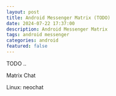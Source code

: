 ```yaml
---
layout: post
title: Android Messenger Matrix (TODO)
date: 2024-07-22 17:37:00
description: Android Messenger Matrix
tags: android messenger
categories: android
featured: false
---
```


TODO ..


Matrix Chat

Linux:
neochat
